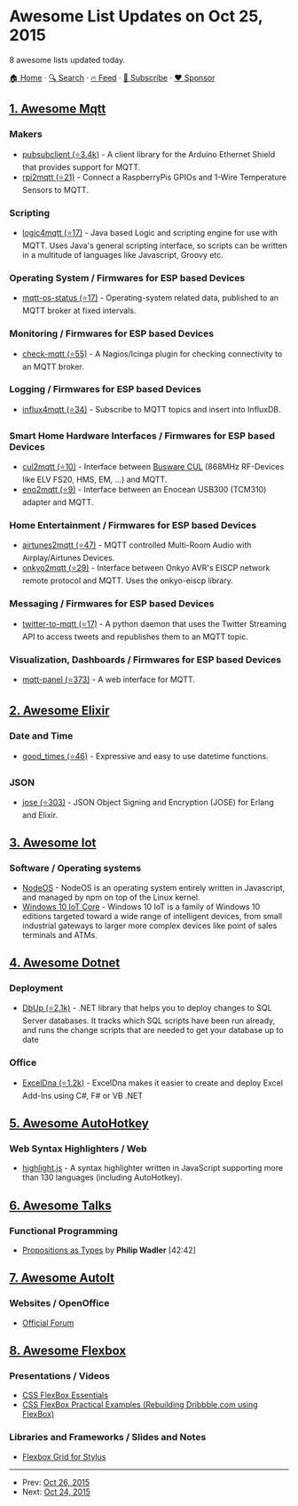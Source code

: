 # Awesome List Updates on Oct 25, 2015

8 awesome lists updated today.

[🏠 Home](/README.md) · [🔍 Search](https://www.trackawesomelist.com/search/) · [🔥 Feed](https://www.trackawesomelist.com/rss.xml) · [📮 Subscribe](https://trackawesomelist.us17.list-manage.com/subscribe?u=d2f0117aa829c83a63ec63c2f&id=36a103854c) · [❤️  Sponsor](https://github.com/sponsors/theowenyoung)



## [1. Awesome Mqtt](/content/hobbyquaker/awesome-mqtt/README.md)

### Makers

*   [pubsubclient (⭐3.4k)](https://github.com/knolleary/pubsubclient) - A client library for the Arduino Ethernet Shield that provides support for MQTT.
*   [rpi2mqtt (⭐21)](https://github.com/hobbyquaker/rpi2mqtt) - Connect a RaspberryPis GPIOs and 1-Wire Temperature Sensors to MQTT.

### Scripting

*   [logic4mqtt (⭐17)](https://github.com/owagner/logic4mqtt) - Java based Logic and scripting engine for use with MQTT. Uses Java's general scripting interface, so scripts can be written in a multitude of languages like Javascript, Groovy etc.

### Operating System / Firmwares for ESP based Devices

*   [mqtt-os-status (⭐17)](https://github.com/oskarhagberg/mqtt-os-status) - Operating-system related data, published to an MQTT broker at fixed intervals.

### Monitoring / Firmwares for ESP based Devices

*   [check-mqtt (⭐55)](https://github.com/jpmens/check-mqtt) - A Nagios/Icinga plugin for checking connectivity to an MQTT broker.

### Logging / Firmwares for ESP based Devices

*   [influx4mqtt (⭐34)](https://github.com/hobbyquaker/influx4mqtt) - Subscribe to MQTT topics and insert into InfluxDB.

### Smart Home Hardware Interfaces / Firmwares for ESP based Devices

*   [cul2mqtt (⭐10)](https://github.com/hobbyquaker/cul2mqtt) - Interface between [Busware CUL](http://shop.busware.de/product_info.php/cPath/1/products_id/29) (868MHz RF-Devices like ELV FS20, HMS, EM, ...) and MQTT.
*   [eno2mqtt (⭐9)](https://github.com/owagner/eno2mqtt) - Interface between an Enocean USB300 (TCM310) adapter and MQTT.

### Home Entertainment / Firmwares for ESP based Devices

*   [airtunes2mqtt (⭐47)](https://github.com/hobbyquaker/airtunes2mqtt) - MQTT controlled Multi-Room Audio with Airplay/Airtunes Devices.
*   [onkyo2mqtt (⭐29)](https://github.com/owagner/onkyo2mqtt) - Interface between Onkyo AVR's EISCP network remote protocol and MQTT. Uses the onkyo-eiscp library.

### Messaging / Firmwares for ESP based Devices

*   [twitter-to-mqtt (⭐17)](https://github.com/knolleary/twitter-to-mqtt) - A python daemon that uses the Twitter Streaming API to access tweets and republishes them to an MQTT topic.

### Visualization, Dashboards / Firmwares for ESP based Devices

*   [mqtt-panel (⭐373)](https://github.com/fabaff/mqtt-panel) - A web interface for MQTT.

## [2. Awesome Elixir](/content/h4cc/awesome-elixir/README.md)

### Date and Time

*   [good\_times (⭐46)](https://github.com/DevL/good_times) - Expressive and easy to use datetime functions.

### JSON

*   [jose (⭐303)](https://github.com/potatosalad/erlang-jose) - JSON Object Signing and Encryption (JOSE) for Erlang and Elixir.

## [3. Awesome Iot](/content/HQarroum/awesome-iot/README.md)

### Software / Operating systems

*   [NodeOS](http://node-os.com/) - NodeOS is an operating system entirely written in Javascript, and managed by npm on top of  the Linux kernel.
*   [Windows 10 IoT Core](https://dev.windows.com/en-us/iot) - Windows 10 IoT is a family of Windows 10 editions targeted toward a wide range of intelligent devices, from small industrial gateways to larger more complex devices like point of sales terminals and ATMs.

## [4. Awesome Dotnet](/content/quozd/awesome-dotnet/README.md)

### Deployment

*   [DbUp (⭐2.1k)](https://github.com/DbUp/DbUp) - .NET library that helps you to deploy changes to SQL Server databases. It tracks which SQL scripts have been run already, and runs the change scripts that are needed to get your database up to date

### Office

*   [ExcelDna (⭐1.2k)](https://github.com/Excel-DNA/ExcelDna) - ExcelDna makes it easier to create and deploy Excel Add-Ins using C#, F# or VB .NET

## [5. Awesome AutoHotkey](/content/ahkscript/awesome-AutoHotkey/README.md)

### Web Syntax Highlighters / Web

*   [highlight.js](https://highlightjs.org/) - A syntax highlighter written in JavaScript supporting more than 130 languages (including AutoHotkey).

## [6. Awesome Talks](/content/JanVanRyswyck/awesome-talks/README.md)

### Functional Programming

*   [Propositions as Types](https://www.youtube.com/watch?v=IOiZatlZtGU) by **Philip Wadler** \[42:42]

## [7. Awesome AutoIt](/content/J2TEAM/awesome-AutoIt/README.md)

### Websites / OpenOffice

*   [Official Forum](https://www.autoitscript.com/forum/)

## [8. Awesome Flexbox](/content/afonsopacifer/awesome-flexbox/README.md)

### Presentations / Videos

*   [CSS FlexBox Essentials](https://www.youtube.com/watch?v=G7EIAgfkhmg)
*   [CSS FlexBox Practical Examples (Rebuilding Dribbble.com using FlexBox)](https://www.youtube.com/watch?v=H1lREysgdgc)

### Libraries and Frameworks / Slides and Notes

*   [Flexbox Grid for Stylus](http://stylusgrid.com)

---

- Prev: [Oct 26, 2015](/content/2015/10/26/README.md)
- Next: [Oct 24, 2015](/content/2015/10/24/README.md)